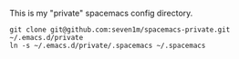 This is my "private" spacemacs config directory.
 
```
git clone git@github.com:seven1m/spacemacs-private.git ~/.emacs.d/private
ln -s ~/.emacs.d/private/.spacemacs ~/.spacemacs
```
